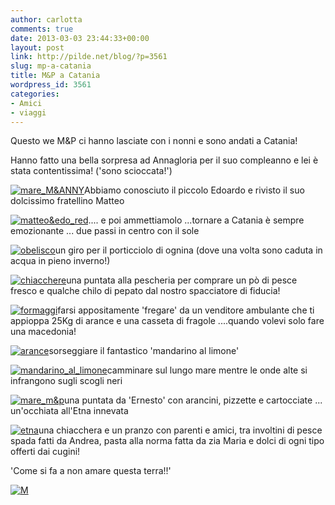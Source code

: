 ```yaml
---
author: carlotta
comments: true
date: 2013-03-03 23:44:33+00:00
layout: post
link: http://pilde.net/blog/?p=3561
slug: mp-a-catania
title: M&P a Catania
wordpress_id: 3561
categories:
- Amici
- viaggi
---
```


Questo we M&P ci hanno lasciate con i nonni e sono andati a Catania!

Hanno fatto una bella sorpresa ad Annagloria per il suo compleanno e lei è stata contentissima! ('sono scioccata!')

[![mare_M&ANNY](http://pilde.net/blog/wp-content/uploads/2013/03/mare_MANNY.jpg)](http://pilde.net/blog/wp-content/uploads/2013/03/mare_MANNY.jpg)Abbiamo conosciuto il piccolo Edoardo e rivisto il suo dolcissimo fratellino Matteo

[![matteo&edo_red](http://pilde.net/blog/wp-content/uploads/2013/03/matteoedo_red.jpg)](http://pilde.net/blog/wp-content/uploads/2013/03/matteoedo_red.jpg).... e poi ammettiamolo ...tornare a Catania è sempre emozionante ... due passi in centro con il sole

[![obelisco](http://pilde.net/blog/wp-content/uploads/2013/03/obelisco.jpg)](http://pilde.net/blog/wp-content/uploads/2013/03/obelisco.jpg)un giro per il porticciolo di ognina (dove una volta sono caduta in acqua in pieno inverno!)

[![chiacchere](http://pilde.net/blog/wp-content/uploads/2013/03/chiacchere.jpg)](http://pilde.net/blog/wp-content/uploads/2013/03/chiacchere.jpg)una puntata alla pescheria per comprare un pò di pesce fresco e qualche chilo di pepato dal nostro spacciatore di fiducia!

[![formaggi](http://pilde.net/blog/wp-content/uploads/2013/03/formaggi.jpg)](http://pilde.net/blog/wp-content/uploads/2013/03/formaggi.jpg)farsi appositamente 'fregare' da un venditore ambulante che ti appioppa 25Kg di arance e una casseta di fragole ....quando volevi solo fare una macedonia!

[![arance](http://pilde.net/blog/wp-content/uploads/2013/03/arance.jpg)](http://pilde.net/blog/wp-content/uploads/2013/03/arance.jpg)sorseggiare il fantastico 'mandarino al limone'

[![mandarino_al_limone](http://pilde.net/blog/wp-content/uploads/2013/03/mandarino_al_limone1.jpg)](http://pilde.net/blog/wp-content/uploads/2013/03/mandarino_al_limone1.jpg)camminare sul lungo mare mentre le onde alte si infrangono sugli scogli neri

[![mare_m&p](http://pilde.net/blog/wp-content/uploads/2013/03/mare_mp.jpg)](http://pilde.net/blog/wp-content/uploads/2013/03/mare_mp.jpg)una puntata da 'Ernesto' con arancini, pizzette e cartocciate ... un'occhiata all'Etna innevata

[![etna](http://pilde.net/blog/wp-content/uploads/2013/03/etna.jpg)](http://pilde.net/blog/wp-content/uploads/2013/03/etna.jpg)una chiacchera e un pranzo con parenti e amici, tra involtini di pesce spada fatti da Andrea, pasta alla norma fatta da zia Maria e dolci di ogni tipo offerti dai cugini!

'Come si fa a non amare questa terra!!'

[![M](http://pilde.net/blog/wp-content/uploads/2013/03/M.jpg)](http://pilde.net/blog/wp-content/uploads/2013/03/M.jpg)

